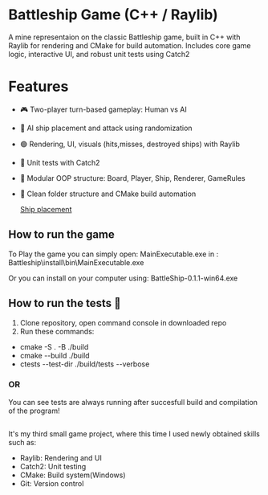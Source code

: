 # Battleship Game (C++ / Raylib)
A mine representaion on the classic Battleship game, built in C++ with Raylib for rendering and CMake for build automation.
Includes core game logic, interactive UI, and robust unit tests using Catch2

# Features
- 🎮 Two-player turn-based gameplay: Human vs AI
- 🤖 AI ship placement and attack using randomization
- 🟢 Rendering, UI, visuals (hits,misses, destroyed ships) with Raylib
- 🧪 Unit tests with Catch2
- 🧱 Modular OOP structure: Board, Player, Ship, Renderer, GameRules
- 📁 Clean folder structure and CMake build automation
  
  [Ship placement](assets/GIFs/Fight.gif)
  
## How to run the game
To Play the game you can simply open: 
MainExecutable.exe in : Battleship\install\bin\MainExecutable.exe

Or you can install on your computer using: 
BattleShip-0.1.1-win64.exe 
##
## How to run the tests 🧪
1. Clone repository, open command console in downloaded repo
2. Run these commands: 
 - cmake -S . -B ./build
 - cmake --build ./build
 - ctests --test-dir ./build/tests --verbose
 ### OR 
You can see tests are always running after succesfull build and compilation of the program! 
##
It's my third small game project, where this time I used newly obtained skills such as:
- Raylib:	Rendering and UI
- Catch2:	Unit testing
- CMake:	Build system(Windows)
- Git:	Version control
